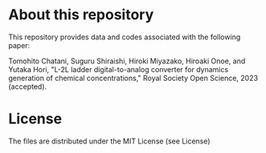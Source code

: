# About this repository
This repository provides data and codes associated with the following paper: 

Tomohito Chatani, Suguru Shiraishi, Hiroki Miyazako, Hiroaki Onoe, and Yutaka Hori, "L-2L ladder digital-to-analog converter for dynamics generation of chemical concentrations," Royal Society Open Science, 2023 (accepted).

# License
The files are distributed under the MIT License (see License)

